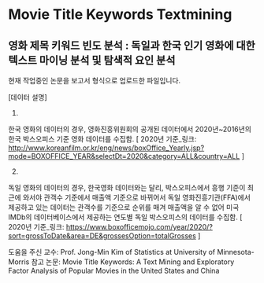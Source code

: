 # Movie Title Keywords Textmining
## 영화 제목 키워드 빈도 분석 : 독일과 한국 인기 영화에 대한 텍스트 마이닝 분석 및 탐색적 요인 분석

현재 작업중인 논문을 보고서 형식으로 업로드한 파일입니다.

[데이터 설명]

1)
한국 영화의 데이터의 경우, 영화진흥위원회의 공개된 데이터에서 2020년~2016년의 한국 박스오피스 기준 영화 데이터를 수집함.
[ 2020년 기준_링크:
http://www.koreanfilm.or.kr/eng/news/boxOffice_Yearly.jsp?mode=BOXOFFICE_YEAR&selectDt=2020&category=ALL&country=ALL ]

2)
독일 영화의 데이터의 경우, 한국영화 데이터와는 달리, 박스오피스에서 흥행 기준이 최근에 와서야 관객수 기준에서 매출액 기준으로 바뀌어서 독일 영화진흥기관(FFA)에서 제공하고 있는 데이터는 관객수를 기준으로 순위를 매겨 매출액을 알 수 없어 미국 IMDb의 데이터베이스에서 제공하는 연도별 독일 박스오피스의 데이터를 수집함.
[ 2020년 기준_링크:
https://www.boxofficemojo.com/year/2020/?sort=grossToDate&area=DE&grossesOption=totalGrosses ]

도움을 주신 교수: Prof. Jong-Min Kim of Statistics at University of Minnesota-Morris
참고 논문: Movie Title Keywords: A Text Mining and Exploratory Factor Analysis of Popular Movies in the United States and China

